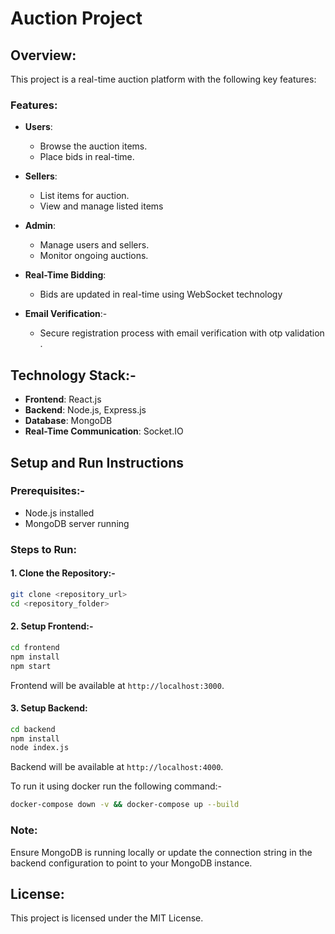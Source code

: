 # Auction Project

## Overview:
This project is a real-time auction platform with the following key features:
### Features:
- **Users**:
  - Browse the auction items.
  - Place bids in real-time.

- **Sellers**:
  - List items for auction.
  - View and manage listed items

- **Admin**:
  - Manage users and sellers.
  - Monitor ongoing auctions.

- **Real-Time Bidding**:
  - Bids are updated in real-time using WebSocket technology

- **Email Verification**:-
  - Secure registration process with email verification with otp validation .

## Technology Stack:-
- **Frontend**: React.js
- **Backend**: Node.js, Express.js
- **Database**: MongoDB
- **Real-Time Communication**: Socket.IO

## Setup and Run Instructions

### Prerequisites:-
- Node.js installed
- MongoDB server running

### Steps to Run:

#### 1. Clone the Repository:-
```bash
git clone <repository_url>
cd <repository_folder>
```

#### 2. Setup Frontend:-
```bash
cd frontend
npm install
npm start
```
Frontend will be available at `http://localhost:3000`.

#### 3. Setup Backend:
```bash
cd backend
npm install
node index.js
```

Backend will be available at `http://localhost:4000`.

To run it using docker run the following command:-
```bash
docker-compose down -v && docker-compose up --build
```

### Note:
Ensure MongoDB is running locally or update the connection string in the backend configuration to point to your MongoDB instance.

## License:
This project is licensed under the MIT License.
